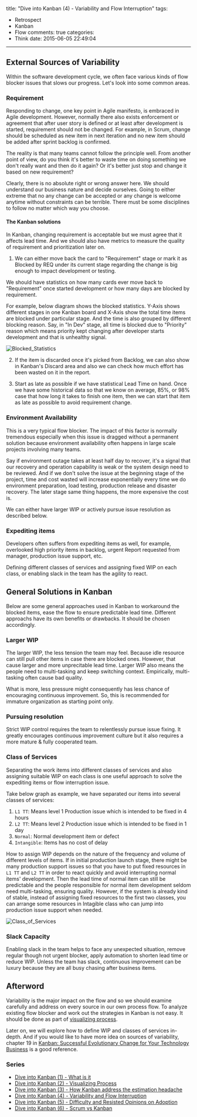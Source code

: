 title: "Dive into Kanban (4) - Variability and Flow Interruption"
tags:
  - Retrospect
  - Kanban
  - Flow
comments: true
categories:
  - Think
date: 2015-06-05 22:49:04
---

## External Sources of Variability

Within the software development cycle, we often face various kinds of flow blocker issues that slows our progress.  Let's look into some common areas.  

### Requirement 

Responding to change, one key point in Agile manifesto, is embraced in Agile development.  However, normally there also exists enforcement or agreement that after user story is defined or at least after development is started, requirement should not be changed.  For example, in Scrum, change should be scheduled as new item in next iteration and no new item should be added after sprint backlog is confirmed.  

The reality is that many teams cannot follow the principle well.  From another point of view, do you think it's better to waste time on doing something we don't really want and then do it again?  Or it's better just stop and change it based on new requirement?  

Clearly, there is no absolute right or wrong answer here.  We should understand our business nature and decide ourselves.  Going to either extreme that no any change can be accepted or any change is welcome anytime without constraints can be terrible.  There must be some disciplines to follow no matter which way you choose.  

#### The Kanban solutions

In Kanban, changing requirement is acceptable but we must agree that it affects lead time.  And we should also have metrics to measure the quality of requirement and prioritization later on.  

1. We can either move back the card to "Requirement" stage or mark it as Blocked by REQ under its current stage regarding the change is big enough to impact development or testing.  

  We should have statistics on how many cards ever move back to "Requirement" once started development or how many days are blocked by requirement.  

  For example, below diagram shows the blocked statistics.  Y-Axis shows different stages in one Kanban board and X-Axis show the total time items are blocked under particular stage.  And the time is also grouped by different blocking reason.  Say, in "In Dev" stage, all time is blocked due to "Priority" reason which means priority kept changing after developer starts development and that is unhealthy signal.  

<img alt="Blocked_Statistics" src="http://thinkingincrowd.u.qiniudn.com/Blocked_Statistics.png"/>


2. If the item is discarded once it's picked from Backlog, we can also show in Kanban's Discard area and also we can check how much effort has been wasted on it in the report.  

3. Start as late as possible if we have statistical Lead Time on hand.  Once we have some historical data so that we know on average, 85%, or 98% case that how long it takes to finish one item, then we can start that item as late as possible to avoid requirement change.  

### Environment Availability

This is a very typical flow blocker.  The impact of this factor is normally tremendous especially when this issue is dragged without a permanent solution because environment availability often happens in large scale projects involving many teams.  

Say if environment outage takes at least half day to recover, it's a signal that our recovery and operation capability is weak or the system design need to be reviewed.  And if we don't solve the issue at the beginning stage of the project, time and cost wasted will increase exponentially every time we do environment preparation, load testing, production release and disaster recovery.  The later stage same thing happens, the more expensive the cost is.  

We can either have larger WIP or actively pursue issue resolution as described below.  

### Expediting items

Developers often suffers from expediting items as well, for example, overlooked high priority items in backlog, urgent Report requested from manager, production issue support, etc.  

Defining different classes of services and assigning fixed WIP on each class, or enabling slack in the team has the agility to react.  

## General Solutions in Kanban

Below are some general approaches used in Kanban to workaround the blocked items, ease the flow to ensure predictable lead time.  Different approachs have its own benefits or drawbacks.  It should be chosen accordingly.  

### Larger WIP

The larger WIP, the less tension the team may feel.  Because idle resource can still pull other items in case there are blocked ones.  However, that cause larger and more unprecitable lead time.  Larger WIP also means the people need to multi-tasking and keep switching context.  Empirically, multi-tasking often cause bad quality.  

What is more, less pressure might consequently has less chance of encouraging continuous improvement.  So, this is recommended for immature organization as starting point only.  

### Pursuing resolution

Strict WIP control requires the team to relentlessly pursue issue fixing.  It greatly encourages continuous improvement culture but it also requires a more mature & fully cooperated team.  

### Class of Services

Separating the work items into different classes of services and also assigning suitable WIP on each class is one useful approach to solve the expediting items or flow interruption issue.  

Take below graph as example, we have separated our items into several classes of services:

1. `L1 TT`: Means level 1 Production issue which is intended to be fixed in 4 hours  
2. `L2 TT`: Means level 2 Production issue which is intended to be fixed in 1 day  
3. `Normal`: Normal development item or defect  
4. `Intangible`: Items has no cost of delay  

How to assign WIP depends on the nature of the frequency and volume of different levels of items.  If in initial production launch stage, there might be many production support issues so that you have to put fixed resources in `L1 TT` and `L2 TT` in order to react quickly and avoid interrupting normal items' development.  Then the lead time of normal item can still be predictable and the people responsible for normal item development seldom need multi-tasking, ensuring quality.  However, if the system is already kind of stable, instead of assigning fixed resources to the first two classes, you can arrange some resources in Intagible class who can jump into production issue support when needed.  

<img alt="Class_of_Services" src="http://thinkingincrowd.u.qiniudn.com/Class_of_Services.png"/>

### Slack Capacity

Enabling slack in the team helps to face any unexpected situation, remove regular though not urgent blocker, apply automation to shorten lead time or reduce WIP.  Unless the team has slack, continuous improvement can be luxury because they are all busy chasing after business items.  


## Afterword  

[visualizing process]: http://www.thinkingincrowd.me/2015/05/29/Dive-into-Kanban-2-Visualizing-Process/
[Kanban: Successful Evolutionary Change for Your Technology Business]: http://www.amazon.com/Kanban-Successful-Evolutionary-Technology-Business/dp/0984521402

Variability is the major impact on the flow and so we should examine carefully and address on every source in our own process flow.  To analyze existing flow blocker and work out the strategies in Kanban is not easy.  It should be done as part of [visualizing process][].  

Later on, we will explore how to define WIP and classes of services in-depth.  And if you would like to have more idea on sources of variability, chapter 19 in [Kanban: Successful Evolutionary Change for Your Technology Business][] is a good reference.  


### Series
[Dive into Kanban (1) - What is it]: http://www.thinkingincrowd.me/2015/05/20/Dive-into-Kanban-1-What-is-it/
[Dive into Kanban (2) - Visualizing Process]: http://www.thinkingincrowd.me/2015/05/30/Dive-into-Kanban-2-Visualizing-Process/
[Dive into Kanban (3) - How Kanban address the estimation headache]: http://www.thinkingincrowd.me/2015/05/31/Dive-into-Kanban-3-How-Kanban-address-the-estimation-headache/
[Dive into Kanban (4) - Variability and Flow Interruption]: http://www.thinkingincrowd.me/2015/06/05/Dive-into-Kanban-4-Variability-and-Flow-Interruption/
[Dive into Kanban (5) - Difficulty and Resisted Opinions on Adoption]: http://www.thinkingincrowd.me/2015/07/23/Dive-into-Kanban-5-Difficulty-and-Resisted-Opinions-on-Adoption/
[Dive into Kanban (6) - Scrum vs Kanban]: http://www.thinkingincrowd.me/2015/10/08/Dive-into-Kanban-6-Scrum-vs-Kanban/

* [Dive into Kanban (1) - What is it][]  
* [Dive into Kanban (2) - Visualizing Process][]  
* [Dive into Kanban (3) - How Kanban address the estimation headache][]  
* [Dive into Kanban (4) - Variability and Flow Interruption][]  
* [Dive into Kanban (5) - Difficulty and Resisted Opinions on Adoption][]  
* [Dive into Kanban (6) - Scrum vs Kanban][]
